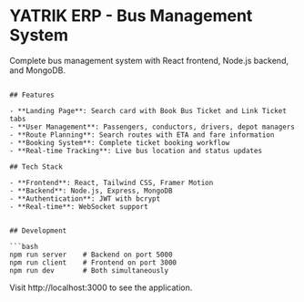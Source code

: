 # YATRIK ERP - Bus Management System

Complete bus management system with React frontend, Node.js backend, and MongoDB.

   ```

## Features

- **Landing Page**: Search card with Book Bus Ticket and Link Ticket tabs
- **User Management**: Passengers, conductors, drivers, depot managers
- **Route Planning**: Search routes with ETA and fare information
- **Booking System**: Complete ticket booking workflow
- **Real-time Tracking**: Live bus location and status updates

## Tech Stack

- **Frontend**: React, Tailwind CSS, Framer Motion
- **Backend**: Node.js, Express, MongoDB
- **Authentication**: JWT with bcrypt
- **Real-time**: WebSocket support


## Development

```bash
npm run server    # Backend on port 5000
npm run client    # Frontend on port 3000
npm run dev       # Both simultaneously
```

Visit http://localhost:3000 to see the application.
